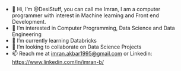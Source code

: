 - 👋 Hi, I’m @DesiStuff, you can call me Imran, I am a computer programmer with interest in Machine learning and Front end Development.
- 👀 I’m interested in Computer Programming, Data Science and Data Engineering
- 🌱 I’m currently learning Databricks
- 💞️ I’m looking to collaborate on Data Science Projects
- 📫 Reach me at imran.akbar1995@gmail.com or Linkedin: https://www.linkedin.com/in/imran-b/

<!---
DesiStuff/DesiStuff is a ✨ special ✨ repository because its `README.md` (this file) appears on your GitHub profile.
You can click the Preview link to take a look at your changes.
--->
